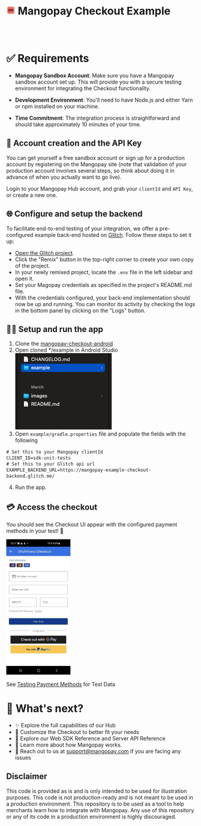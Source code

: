 <h1>
    <img alt="mangopay-logo" src="https://github.com/Mangopay/mangopay-checkout-web/blob/main/images/mangopay-logo.png?raw=true" height="24px" />
    Mangopay Checkout Example
</h1>
<br/>
<br/>


# ✅ Requirements

 - **Mangopay Sandbox Account**: Make sure you have a Mangopay sandbox account set up. This will provide you with a secure testing environment for integrating the Checkout functionality.

 - **Development Environment**: You'll need to have  Node.js and either Yarn or npm installed on your machine.

 - **Time Commitment**: The integration process is straightforward and should take approximately 10 minutes of your time.


## 🔑 Account creation and the API Key
You can get yourself a free sandbox account or sign up for a production account by registering on the Mangopay site (note that validation of your production account involves several steps, so think about doing it in advance of when you actually want to go live).

Login to your Mangopay Hub account, and grab your `clientId` and `API Key`, or create a new one. 

## 🌐 Configure and setup the backend
To facilitate end-to-end testing of your integration, we offer a pre-configured example back-end hosted on [Glitch](https://glitch.com/edit/#!/mangopay-example-checkout-backend). Follow these steps to set it up:

 - [Open the Glitch project](https://glitch.com/edit/#!/mangopay-example-checkout-backend?path=README.md).
 - Click the "Remix" button in the top-right corner to create your own copy of the project.
 - In your newly remixed project, locate the `.env` file in the left sidebar and open it.
 - Set your Magopay credentials as specified in the project's README.md file.
 - With the credentials configured, your back-end implementation should now be up and running. You can monitor its activity by checking the logs in the bottom panel by clicking on the "Logs" button.

## 👨‍💻 Setup and run the app
1. Clone the [mangopay-checkout-android](https://github.com/Mangopay/mangopay-checkout-android)
2. Open cloned */example in Android Studio       
       ![open-example.png](..%2Fimages%2Fopen-example.png)
3. Open `example/gradle.properties` file and populate the fields with the following
```
# Set this to your Mangopay clientId
CLIENT_ID=sdk-unit-tests
# Set this to your Glitch api url
EXAMPLE_BACKEND_URL=https://mangopay-example-checkout-backend.glitch.me/
```
4. Run the app.       

## 💳 Access the checkout
You should see the Checkout UI appear with the configured payment methods in your test! 🎉

<img alt="mangopay-logo" src="../images/mangopay-checkout-android.jpg" height="360px"/>

See [Testing Payment Methods](https://mangopay.com/docs/dev-tools/testing/payment-methods) for Test Data

# 👀 What's next?
 - ✨ Explore the full capabilities of our Hub
 - 🎨 Customize the Checkout to better fit your needs
 - 🧐 Explore our Web SDK Reference and Server API Reference
 - 📖 Learn more about how Mangopay works.
 - 🤙 Reach out to us at support@mangopay.com if you are facing any issues

## Disclaimer
This code is provided as is and is only intended to be used for illustration purposes. This code is not production-ready and is not meant to be used in a production environment. This repository is to be used as a tool to help merchants learn how to integrate with Mangopay. Any use of this repository or any of its code in a production environment is highly discouraged.